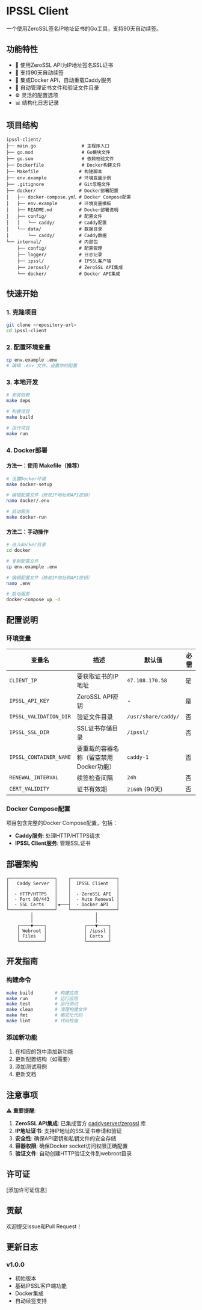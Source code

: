 # IPSSL Client

一个使用ZeroSSL签名IP地址证书的Go工具，支持90天自动续签。

## 功能特性

- 🔐 使用ZeroSSL API为IP地址签名SSL证书
- 🔄 支持90天自动续签
- 🐳 集成Docker API，自动重载Caddy服务
- 📁 自动管理证书文件和验证文件目录
- ⚙️ 灵活的配置选项
- 📊 结构化日志记录

## 项目结构

```
ipssl-client/
├── main.go                 # 主程序入口
├── go.mod                  # Go模块文件
├── go.sum                  # 依赖校验文件
├── Dockerfile              # Docker构建文件
├── Makefile               # 构建脚本
├── env.example            # 环境变量示例
├── .gitignore             # Git忽略文件
├── docker/                # Docker部署配置
│   ├── docker-compose.yml # Docker Compose配置
│   ├── env.example        # 环境变量模板
│   ├── README.md          # Docker部署说明
│   ├── config/            # 配置文件
│   │   └── caddy/         # Caddy配置
│   └── data/              # 数据目录
│       └── caddy/         # Caddy数据
└── internal/              # 内部包
    ├── config/            # 配置管理
    ├── logger/            # 日志记录
    ├── ipssl/             # IPSSL客户端
    ├── zerossl/           # ZeroSSL API集成
    └── docker/            # Docker API集成
```

## 快速开始

### 1. 克隆项目

```bash
git clone <repository-url>
cd ipssl-client
```

### 2. 配置环境变量

```bash
cp env.example .env
# 编辑 .env 文件，设置你的配置
```

### 3. 本地开发

```bash
# 安装依赖
make deps

# 构建项目
make build

# 运行项目
make run
```

### 4. Docker部署

#### 方法一：使用 Makefile（推荐）

```bash
# 设置Docker环境
make docker-setup

# 编辑配置文件（修改IP地址和API密钥）
nano docker/.env

# 启动服务
make docker-run
```

#### 方法二：手动操作

```bash
# 进入docker目录
cd docker

# 复制配置文件
cp env.example .env

# 编辑配置文件（修改IP地址和API密钥）
nano .env

# 启动服务
docker-compose up -d
```

## 配置说明

### 环境变量

| 变量名 | 描述 | 默认值 | 必需 |
|--------|------|--------|------|
| `CLIENT_IP` | 要获取证书的IP地址 | `47.108.170.58` | 是 |
| `IPSSL_API_KEY` | ZeroSSL API密钥 | - | 是 |
| `IPSSL_VALIDATION_DIR` | 验证文件目录 | `/usr/share/caddy/` | 否 |
| `IPSSL_SSL_DIR` | SSL证书存储目录 | `/ipssl/` | 否 |
| `IPSSL_CONTAINER_NAME` | 要重载的容器名称（留空禁用Docker功能） | `caddy-1` | 否 |
| `RENEWAL_INTERVAL` | 续签检查间隔 | `24h` | 否 |
| `CERT_VALIDITY` | 证书有效期 | `2160h` (90天) | 否 |

### Docker Compose配置

项目包含完整的Docker Compose配置，包括：

- **Caddy服务**: 处理HTTP/HTTPS请求
- **IPSSL Client服务**: 管理SSL证书

## 部署架构

```
┌─────────────────┐    ┌─────────────────┐
│   Caddy Server  │    │  IPSSL Client   │
│                 │    │                 │
│  - HTTP/HTTPS   │    │  - ZeroSSL API  │
│  - Port 80/443  │    │  - Auto Renewal │
│  - SSL Certs    │◄───┤  - Docker API   │
└─────────────────┘    └─────────────────┘
         │                       │
         │                       │
    ┌────▼────┐              ┌───▼────┐
    │ Webroot │              │ /ipssl │
    │ Files   │              │ Certs  │
    └─────────┘              └────────┘
```

## 开发指南

### 构建命令

```bash
make build        # 构建应用
make run          # 运行应用
make test         # 运行测试
make clean        # 清理构建文件
make fmt          # 格式化代码
make lint         # 代码检查
```

### 添加新功能

1. 在相应的包中添加新功能
2. 更新配置结构（如需要）
3. 添加测试用例
4. 更新文档

## 注意事项

⚠️ **重要提醒**:

1. **ZeroSSL API集成**: 已集成官方 [caddyserver/zerossl](https://github.com/caddyserver/zerossl) 库
2. **IP地址证书**: 支持IP地址的SSL证书申请和验证
3. **安全性**: 确保API密钥和私钥文件的安全存储
4. **容器权限**: 确保Docker socket访问权限正确配置
5. **验证文件**: 自动创建HTTP验证文件到webroot目录

## 许可证

[添加许可证信息]

## 贡献

欢迎提交Issue和Pull Request！

## 更新日志

### v1.0.0
- 初始版本
- 基础IPSSL客户端功能
- Docker集成
- 自动续签支持